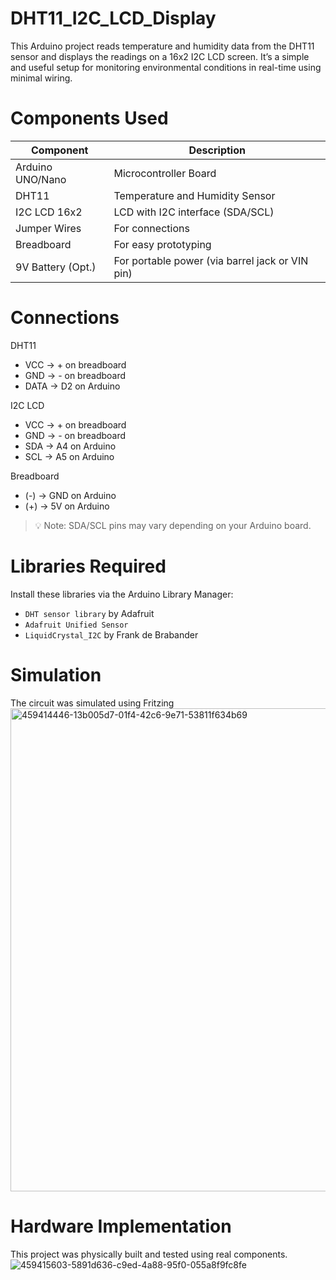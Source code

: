 # DHT11_I2C_LCD_Display
This Arduino project reads temperature and humidity data from the DHT11 sensor and displays the readings on a 16x2 I2C LCD screen. It’s a simple and useful setup for monitoring environmental conditions in real-time using minimal wiring.

# Components Used

| Component         | Description                                     |
| ----------------- | ----------------------------------------------- |
| Arduino UNO/Nano  | Microcontroller Board                           |
| DHT11             | Temperature and Humidity Sensor                 |
| I2C LCD 16x2      | LCD with I2C interface (SDA/SCL)                |
| Jumper Wires      | For connections                                 |
| Breadboard        | For easy prototyping                            |
| 9V Battery (Opt.) | For portable power (via barrel jack or VIN pin) |

# Connections

 DHT11
- VCC → + on breadboard
- GND → - on breadboard
- DATA → D2 on Arduino

 I2C LCD 
- VCC → + on breadboard
- GND → - on breadboard
- SDA → A4 on  Arduino
- SCL → A5 on  Arduino

Breadboard 
- (-) → GND on Arduino
- (+) → 5V on Arduino 

> 💡 Note: SDA/SCL pins may vary depending on your Arduino board.

# Libraries Required

Install these libraries via the Arduino Library Manager:

- `DHT sensor library` by Adafruit  
- `Adafruit Unified Sensor`  
- `LiquidCrystal_I2C` by Frank de Brabander

# Simulation
The circuit was simulated using Fritzing
<img width="1041" height="773" alt="459414446-13b005d7-01f4-42c6-9e71-53811f634b69" src="https://github.com/user-attachments/assets/29be5e5a-5566-46ad-b0f8-ac6391ed3c03" />

# Hardware Implementation
This project was physically built and tested using real components.
![459415603-5891d636-c9ed-4a88-95f0-055a8f9fc8fe](https://github.com/user-attachments/assets/f2b82877-a5bf-4bd3-9260-9453d2505e6d)

